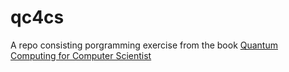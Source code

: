 # qc4cs
A repo consisting porgramming exercise from the book [Quantum Computing for Computer Scientist](https://www.amazon.com/Quantum-Computing-Computer-Scientists-Yanofsky-ebook/dp/B00AHTN5NS)

